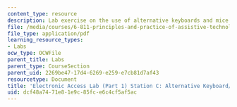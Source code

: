```yaml
---
content_type: resource
description: Lab exercise on the use of alternative keyboards and mice.
file: /media/courses/6-811-principles-and-practice-of-assistive-technology-fall-2014/dcf48a7471e81e9c85fce6c4cf5af5ac_MIT6_811F14_KeyboardMice.pdf
file_type: application/pdf
learning_resource_types:
- Labs
ocw_type: OCWFile
parent_title: Labs
parent_type: CourseSection
parent_uid: 2269be47-17d4-6269-e259-e7cb81d7af43
resourcetype: Document
title: 'Electronic Access Lab (Part 1) Station C: Alternative Keyboard/Mice'
uid: dcf48a74-71e8-1e9c-85fc-e6c4cf5af5ac
---
```

